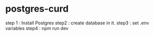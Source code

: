 # postgres-curd
step 1 : Install Postgres
step2 :  create database in it.
step3 : set .env variables
step4 : npm run dev
